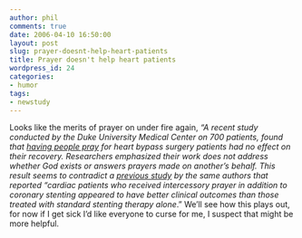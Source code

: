 ```yaml
---
author: phil
comments: true
date: 2006-04-10 16:50:00
layout: post
slug: prayer-doesnt-help-heart-patients
title: Prayer doesn't help heart patients
wordpress_id: 24
categories:
- humor
tags:
- newstudy
---
```


Looks like the merits of prayer on under fire again, _“A recent study conducted by the Duke University Medical Center on 700 patients, found that [having people pray](http://dukemednews.duke.edu/news/article.php?id=9136) for heart bypass surgery patients had no effect on their recovery. Researchers emphasized their work does not address whether God exists or answers prayers made on another’s behalf. This result seems to contradict a [previous study](http://dukemednews.duke.edu/news/article.php?id=5056) by the same authors that reported “cardiac patients who received intercessory prayer in addition to coronary stenting appeared to have better clinical outcomes than those treated with standard stenting therapy alone_.”  We’ll see how this plays out, for now if I get sick I’d like everyone to curse for me, I suspect that might be more helpful.
